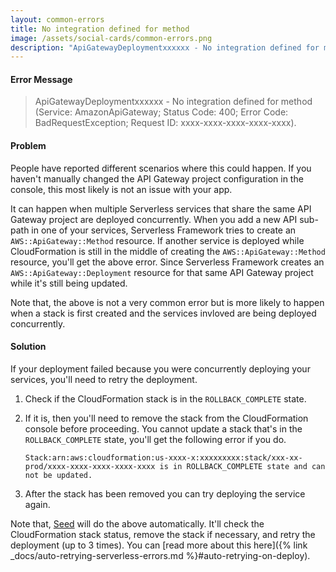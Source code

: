 ```yaml
---
layout: common-errors
title: No integration defined for method
image: /assets/social-cards/common-errors.png
description: "ApiGatewayDeploymentxxxxxx - No integration defined for method (Service: AmazonApiGateway; Status Code: 400; Error Code: BadRequestException; Request ID: xxxx-xxxx-xxxx-xxxx-xxxx)."
---
```


#### Error Message

> ApiGatewayDeploymentxxxxxx - No integration defined for method (Service: AmazonApiGateway; Status Code: 400; Error Code: BadRequestException; Request ID: xxxx-xxxx-xxxx-xxxx-xxxx).


#### Problem

People have reported different scenarios where this could happen. If you haven't manually changed the API Gateway project configuration in the console, this most likely is not an issue with your app.

It can happen when multiple Serverless services that share the same API Gateway project are deployed concurrently. When you add a new API sub-path in one of your services, Serverless Framework tries to create an `AWS::ApiGateway::Method` resource. If another service is deployed while CloudFormation is still in the middle of creating the `AWS::ApiGateway::Method` resource, you'll get the above error. Since Serverless Framework creates an `AWS::ApiGateway::Deployment` resource for that same API Gateway project while it's still being updated.

Note that, the above is not a very common error but is more likely to happen when a stack is first created and the services invloved are being deployed concurrently.


#### Solution

If your deployment failed because you were concurrently deploying your services, you'll need to retry the deployment.

1. Check if the CloudFormation stack is in the `ROLLBACK_COMPLETE` state.

2. If it is, then you'll need to remove the stack from the CloudFormation console before proceeding. You cannot update a stack that's in the `ROLLBACK_COMPLETE` state, you'll get the following error if you do.

   ```
   Stack:arn:aws:cloudformation:us-xxxx-x:xxxxxxxxx:stack/xxx-xx-prod/xxxx-xxxx-xxxx-xxxx-xxxx is in ROLLBACK_COMPLETE state and can not be updated.
   ```

3. After the stack has been removed you can try deploying the service again.

Note that, [Seed](/) will do the above automatically. It'll check the CloudFormation stack status, remove the stack if necessary, and retry the deployment (up to 3 times). You can [read more about this here]({% link _docs/auto-retrying-serverless-errors.md %}#auto-retrying-on-deploy).
